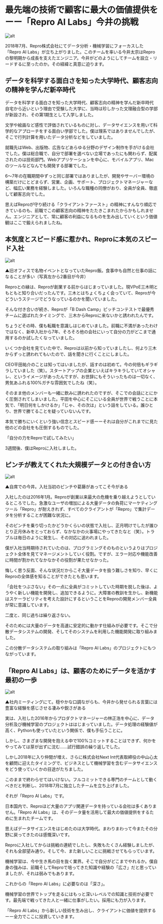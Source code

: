 # 最先端の技術で顧客に最大の価値提供をーー「Repro AI Labs」今井の挑戦

![alt](https://github.com/komoshun/Employer-Branding/blob/master/20180914/%E3%82%B9%E3%82%AF%E3%83%AA%E3%83%BC%E3%83%B3%E3%82%B7%E3%83%A7%E3%83%83%E3%83%88%202019-05-10%2017.40.10.png)

2018年7月、Repro株式会社にてデータ分析・機械学習にフォーカスした「Repro AI Labs」が立ち上がりました。このチームを率いる今井太宗はReproの黎明期から成長を支えたエンジニア。今井がどのようにしてチームを設立・リードするに至ったのか。その経緯と真意に迫ります。

## データを科学する面白さを知った大学時代、顧客志向の精神を学んだ新卒時代

データを科学する面白さを知った大学時代、顧客志向の精神を学んだ新卒時代
自宅から近いという理由で受験した大学に、当時は珍しかった文理融合型の学部が新設され、その第1期生として入学しました。

文学や絵画など感性で評価されているものに対し、データサイエンスを用いて科学的なアプローチをする面白い学部でした。僕は理系ではありませんでしたが、そこで行列計算を用いたデータ分析などをしていました。

就職先はWeb、出版物、広告などあらゆる分野のデザイン制作を手がける会社でした。僕は総合職で、自分で部署を選べない立場であったにも関わらず、配属されたのは技術部門。Webアプリケーションを中心に、モバイルアプリ、Macのツールなどなんでも開発する部署でした。

6～7年の在職期間中ずっと同じ部署ではありましたが、開発やサーバー環境の構築だけにとどまらず、営業、企画、サポート、プロジェクトマネージャーなど、幅広い業務を経験しました。いろんな職種の同僚がおり、全員が全員、徹底して顧客志向でした。

思えばReproが守り続ける「クライアントファースト」の精神にすんなり順応できているのも、前職でこの顧客志向の精神をたたきこまれたからかもしれません。エンジニアとして、常に顧客の利益になるものを生み出していくという価値観はここで鍛えられましたね。

## 本気度とスピード感に惹かれ、Reproに本気のスピード入社

![alt](https://github.com/komoshun/Employer-Branding/blob/master/20180914/5f95e894-5433-4079-ae72-9e8fb873ce8b.jpeg)

▲旧オフィスで名物イベントとなっていたRepro飯。食事中も自然と仕事の話になることが多い（写真左から2番目が今井）

Reproとの縁は、Reproが創業する前からはじまっていました。現VPoE三木明ともともと知り合いだったんです。三木とはちょくちょく会っていて、Reproが今どういうステージでどうなっているのかを聞いていました。

そんな付き合いが続き、Reproが「B Dash Camp」ピッチコンテストで最優秀チームに選ばれたタイミングで、三木からReproに来ないかと誘われたんです。

ちょうどその時、僕も転職を意識しはじめていました。前職に不満があったわけではなく、新卒入社から7年、そろそろ他の会社にいって自分の力がどこまで通用するのか試したくなっていました。

いくつか会社を見ていた中で、Reproは以前から知っていましたし、何より三木からずっと誘われてもいたので、話を聞きに行くことにしました。

CEO平田祐介のことは知ってはいましたが、話すのは初めて。今の何倍もギラギラしていました（笑）。スタートアップの企業といえばキラキラしていてオシャレ、というイメージがあったんですが、お世辞にもそういったものは一切なく、男気あふれる100%ガチな雰囲気でしたね（笑）。

そのまま他のメンバーも一緒に飲みに誘われたのですが、そこでの会話にとにかく圧倒されてしまいました。平田を中心にそこにいる全員が世界で戦うことに本気で、「明日何をしかけるか」「じゃ、その次は」という話をしている。誰ひとり、世界で勝てることを疑っていないんです。

本気で勝ちにいくという強い信念とスピード感ーーそれは自分がこれまでに見た他のどの会社をも圧倒するものでした。

「自分の力をReproで試してみたい」

3週間後、僕はReproに入社しました。

## ピンチが教えてくれた大規模データとの付き合い方

![alt](https://github.com/komoshun/Employer-Branding/blob/master/20180914/5c30e2e8-283b-4004-89aa-25b5834bd368.jpeg)

▲自席での今井。入社当初のピンチや葛藤があってこそ今がある

入社したのは2016年1月。Reproが創業以来最大の危機を乗り越えようとしているところでした。急激なユーザの増加による大量データの負荷にマーケティングツール「Repro」が耐えきれず、すべてのクライアントが「Repro」で集計データを分析することが困難な状況に。

そのピンチを乗り切ったかどうかくらいの状態で入社し、正月明けでしたが誰ひとり正月休みをとっておらず、なかなかの火事場にやってきたなと（笑）。トラブルは毎日のように発生し、その対応に追われました。

僕が入社当時期待されていたのは、プログラミングそのものというよりはプロジェクト全体を見てマネージメントしていく役割。ですが、エラー対応や機能改善に時間が割かれてなかなかその役割が果たせなかった。

悔しく思う反面、そんな状況だからこそ大量データを扱う難しさを知り、早くにReproの全体感を知ることができたとも思います。

「会社をつぶさない」その一点に全員がコミットしていた時期を脱した後は、ようやく新しい機能を開発し、追加できるように。大障害の教訓を生かし、新機能はスケーラビリティを考えた設計にするということをReproの開発メンバー全員が常に意識しています。

二度と、同じ過ちは繰り返さない。

そのためには大量のデータを高速に安定的に動かす仕組みが必要です。そこで分散データシステムの開発、そしてそのシステムを利用した機能開発に取り組みました。

この分散データシステムの取り組みは「Repro AI Labs」のプロジェクトにもつながっています。

## 「Repro AI Labs」は、顧客のためにデータを活かす最初の一歩

![alt](https://github.com/komoshun/Employer-Branding/blob/master/20180914/5f795439-927b-4c2b-9d01-35c0e2baa919.jpeg)

▲社内ミーティングにて。穏やかな口調ながらも、今井から発せられる言葉には豊富な経験を感じさせる凄みや鋭さがある

実は、入社した2016年からプロダクトマネージャーの林正浩を中心に、データ分析及び機械学習のプロジェクトははじまっていました。データ処理の経験値が高く、Pythonも使っていたという関係で、僕も手伝うことに。

しかし、さまざまな開発を抱える中で100%コミットすることはできず、何かをやってみては芽が出ずに沈む……試行錯誤の繰り返しでした。

しかし2018年に入り仲間が増え、さらに株式会社Next Int代表取締役の中山心太を顧問に迎えたタイミングで、ビジネスとして機械学習を含むデータサイエンスをどう使っていくかの目途がたちました。

このままで終わらせてはいけない。フルコミットできる専門のチームとして動くべきだと判断し、2018年7月に独立したチームを立ち上げました。

それが「Repro AI Labs」です。

日本国内で、Reproほど大量のアプリ関連データを持っている会社は多くありません。「Repro AI Labs」は、そのデータ量を活用して最大の価値提供をするために生まれたチームです。

思えばデータサイエンスをはじめたのは大学時代。まわりまわって今またその分野に戻ってきたのは感慨深いです。

Reproに入社してからは挑戦の連続でしたし、失敗もたくさん経験しましたが、それも全部望み通り。そして今、また新しいことに挑戦させてもらっています。

機械学習は、今や生き馬の目を抜く業界。そこで自分がどこまでやれるか。僕自身の強みは、前職そしてReproで培ってきた知識や経験の「広さ」だと思っていましたが、それは弱みでもあります。

これからの「Repro AI Labs」に必要なのは「深さ」。

機械学習の世界でトップを走るにはもっと深いレベルでの知識と技術が必要です。最先端で戦ってきた人と一緒に仕事がしたい。採用にも力が入ります。

「Repro AI Labs」から新しい技術を生み出し、クライアントに価値を提供するーー全力でここに投資していきます。

